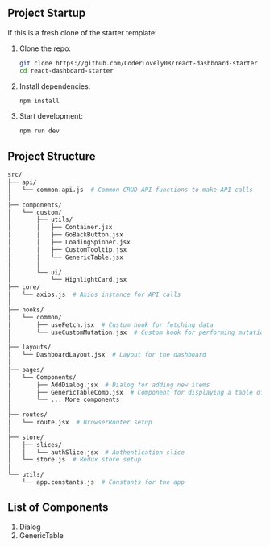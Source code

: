 ## Project Startup

If this is a fresh clone of the starter template:

1. Clone the repo:

   ```bash
   git clone https://github.com/CoderLovely08/react-dashboard-starter
   cd react-dashboard-starter
   ```

2. Install dependencies:

   ```bash
   npm install
   ```

3. Start development:
   ```bash
   npm run dev
   ```

## Project Structure

```bash
src/
├── api/
│   └── common.api.js  # Common CRUD API functions to make API calls
│
├── components/
│   └── custom/
│       ├── utils/
│       │   ├── Container.jsx
│       │   ├── GoBackButton.jsx
│       │   ├── LoadingSpinner.jsx
│       │   ├── CustomTooltip.jsx
│       │   └── GenericTable.jsx
│       │
│       └── ui/
│           └── HighlightCard.jsx
├── core/
│   └── axios.js  # Axios instance for API calls
│   
├── hooks/
│   └── common/
│       ├── useFetch.jsx  # Custom hook for fetching data
│       └── useCustomMutation.jsx  # Custom hook for performing mutations
│
├── layouts/
│   └── DashboardLayout.jsx  # Layout for the dashboard
│
├── pages/
│   └── Components/
│       ├── AddDialog.jsx  # Dialog for adding new items
│       ├── GenericTableComp.jsx  # Component for displaying a table of items
│       └── ... More components
│
├── routes/
│   └── route.jsx  # BrowserRouter setup
│
├── store/
│   ├── slices/
│   │   └── authSlice.jsx  # Authentication slice
│   └── store.js  # Redux store setup
│
└── utils/
    └── app.constants.js  # Constants for the app
```

## List of Components

1. Dialog
2. GenericTable
